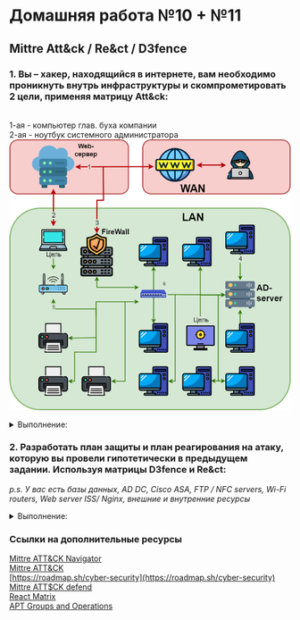 # Домашняя работа №10 + №11
## Mittre Att&ck / Re&ct / D3fence


### 1. Вы – хакер, находящийся в интернете, вам необходимо проникнуть внутрь инфраструктуры и скомпрометировать 2 цели, применяя матрицу Att&ck:
   <br>1-ая - компьютер глав. буха компании
   <br>2-ая - ноутбук системного администратора<br>
![](pics/hw1011.png)
<details><summary>Выполнение:</summary>
А ещё в процессе...
</details>

### 2. Разработать план защиты и план реагирования на атаку, которую вы провели гипотетически в предыдущем задании. Используя матрицы D3fence и Re&ct:
_p.s. У вас есть базы данных, AD DC, Cisco ASA, FTP / NFC servers, Wi-Fi routers, Web server ISS/ Nginx, внешние и внутренние ресурсы_

<details><summary>Выполнение:</summary>
А ещё в процессе...
</details>


### Ссылки на дополнительные ресурсы
[Mittre ATT&CK Navigator](https://mitre-attack.github.io/attack-navigator/)<br>
[Mittre ATT&CK](https://attack.mitre.org/)<br>
[https://roadmap.sh/cyber-security](https://roadmap.sh/cyber-security)<br>
[Mittre ATT$CK defend](https://d3fend.mitre.org)<br>
[React Matrix](https://atc-project.github.io/react-navigator/)<br>
[APT Groups and Operations](https://docs.google.com/spreadsheets/d/1H9_xaxQHpWaa4O_Son4Gx0YOIzlcBWMsdvePFX68EKU/edit?pli=1&gid=1636225066#gid=1636225066)

